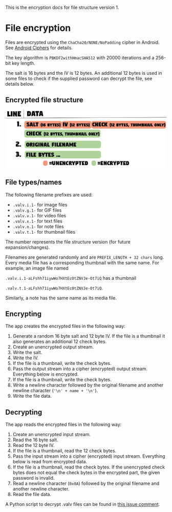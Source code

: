 This is the encryption docs for file structure version 1.

# File encryption
Files are encrypted using the `ChaCha20/NONE/NoPadding` cipher in Android. See [Android Ciphers](https://developer.android.com/reference/javax/crypto/Cipher) for details.

The key algorithm is `PBKDF2withHmacSHA512` with 20000 iterations and a 256-bit key length.

The salt is 16 bytes and the IV is 12 bytes. An additional 12 bytes is used in some files to check if the supplied password can decrypt the file, see details below.

## Encrypted file structure
![Encrypted file structure image](/images/encryption_v1.jpg)

## File types/names

The following filename prefixes are used:
- `.valv.i.1-` for image files
- `.valv.g.1-` for GIF files
- `.valv.v.1-` for video files
- `.valv.x.1-` for text files
- `.valv.n.1-` for note files
- `.valv.t.1-` for thumbnail files

The number represents the file structure version (for future expansion/changes).

Filenames are generated randomly and are `PREFIX_LENGTH + 32 chars` long.
Every media file has a corresponding thumbnail with the same name. For example, an image file named

`.valv.i.1-aLFshh71iywWo7HXtEcOtZNVJe-Ot7iQ` has a thumbnail

`.valv.t.1-aLFshh71iywWo7HXtEcOtZNVJe-Ot7iQ`.

Similarly, a note has the same name as its media file.

## Encrypting
The app creates the encrypted files in the following way:
1. Generate a random 16 byte salt and 12 byte IV. If the file is a thumbnail it also generates an additional 12 check bytes.
2. Create an unencrypted output stream.
3. Write the salt.
4. Write the IV.
5. If the file is a thumbnail, write the check bytes.
6. Pass the output stream into a cipher (encrypted) output stream. Everything below is encrypted.
7. If the file is a thumbnail, write the check bytes.
8. Write a newline character followed by the original filename and another newline character (`'\n' + name + '\n'`).
9. Write the file data.

## Decrypting
The app reads the encrypted files in the following way:
1. Create an unencrypted input stream.
2. Read the 16 byte salt.
3. Read the 12 byte IV.
4. If the file is a thumbnail, read the 12 check bytes.
5. Pass the input stream into a cipher (encrypted) input stream. Everything below is read from encrypted data.
6. If the file is a thumbnail, read the check bytes. If the unencrypted check bytes does not equal the check bytes in the encrypted part, the given password is invalid.
7. Read a newline character (`0x0A`) followed by the original filename and another newline character.
8. Read the file data.

A Python script to decrypt .valv files can be found in [this issue comment](https://github.com/Arctosoft/Valv-Android/issues/33#issuecomment-1974834924).
